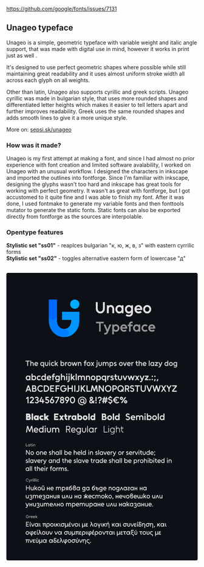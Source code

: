 https://github.com/google/fonts/issues/7131

## Unageo typeface 

Unageo is a simple, geometric typeface with variable weight and italic angle support, that was made with digital use in mind, however it works in print just as well .

It's designed to use perfect geometric shapes where possible while still maintaining great readability and it uses almost uniform stroke width all across each glyph on all weights.

Other than latin, Unageo also supports cyrillic and greek scripts.
Unageo cyrillic was made in bulgarian style, that uses more rounded shapes and differentiated letter heights which makes it easier to tell letters apart and further improves readability.
Greek uses the same rounded shapes and adds smooth lines to give it a more unique style.

More on: [sepsi.sk/unageo](https://www.sepsi.sk/unageo)

### How was it made?
Unageo is my first attempt at making a font, and since I had almost no prior experience with font creation and limited software avalability, I worked on Unageo with an unusual workflow. I designed the characters in inkscape and imported the outlines into fontforge. Since I'm familiar with inkscape, designing the glyphs  wasn't too hard and inkscape has great tools for working with perfect geometry. It wasn't as great with fontforge, but I got accustomed to it quite fine and I was able to finish my font. After it was done, I used fontmake to generate my variable fonts and then fonttools mutator to generate the static fonts. Static fonts can also be exported directly from fontforge as the sources are interpolable.

### Opentype features

**Stylistic set "ss01"** - reaplces bulgarian "к, ю, ж, в, з" with eastern cyrrilic forms <br/>
**Stylistic set "ss02"** - toggles alternative eastern form of lowercase "д"

##

![alt text](https://github.com/RichardSepsi/Unageo/blob/main/documentation/Unageo.png?raw=true)
